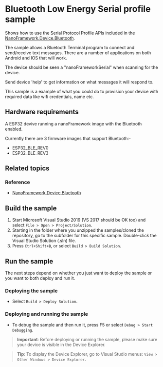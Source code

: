 # Bluetooth Low Energy Serial profile sample

Shows how to use the Serial Protocol Profile APIs included in the [NanoFramework.Device.Bluetooth](http://docs.nanoframework.net/api/NanoFramework.Device.Bluetooth.html).   

The sample allows a Bluetooth Terminal program to connect and send/receive text messages. There are a number of applications on both Android and IOS
that will work.

The device should be seen a "nanoFrameworkSerial" when scanning for the device.

Send device 'help' to get information on what messages it will respond to.

This sample is a example of what you could do to provision your device with required data like wifi credentials, name etc. 

## Hardware requirements

A ESP32 devive running a nanoFramework image with the Bluetooth enabled.

Currently there are 3 firmware images that support Bluetooth:-

- ESP32_BLE_REV0
- ESP32_BLE_REV3

## Related topics

### Reference

- [NanoFramework.Device.Bluetooth](http://docs.nanoframework.net/api/NanoFramework.Device.Bluetooth.html)

## Build the sample

1. Start Microsoft Visual Studio 2019 (VS 2017 should be OK too) and select `File > Open > Project/Solution`.
1. Starting in the folder where you unzipped the samples/cloned the repository, go to the subfolder for this specific sample. Double-click the Visual Studio Solution (.sln) file.
1. Press `Ctrl+Shift+B`, or select `Build > Build Solution`.

## Run the sample

The next steps depend on whether you just want to deploy the sample or you want to both deploy and run it.

### Deploying the sample

- Select `Build > Deploy Solution`.

### Deploying and running the sample

- To debug the sample and then run it, press F5 or select `Debug > Start Debugging`.

> **Important**: Before deploying or running the sample, please make sure your device is visible in the Device Explorer.

> **Tip**: To display the Device Explorer, go to Visual Studio menus: `View > Other Windows > Device Explorer`.